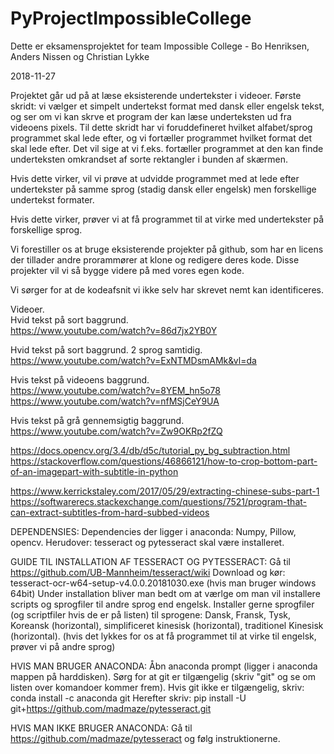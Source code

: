 # PyProjectImpossibleCollege
Dette er eksamensprojektet for team Impossible College - Bo Henriksen, Anders Nissen og Christian Lykke

2018-11-27

Projektet går ud på at læse eksisterende undertekster i videoer.
Første skridt: vi vælger et simpelt undertekst format med dansk eller engelsk tekst, og ser om vi kan skrve et program der kan læse underteksten ud fra videoens pixels.
Til dette skridt har vi foruddefineret hvilket alfabet/sprog programmet skal lede efter, og vi fortæller programmet hvilket format det skal lede efter. Det vil sige at vi f.eks. fortæller programmet at den kan finde underteksten omkrandset af sorte rektangler i bunden af skærmen.

Hvis dette virker, vil vi prøve at udvidde programmet med at lede efter undertekster på samme sprog (stadig dansk eller engelsk) men forskellige undertekst formater.

Hvis dette virker, prøver vi at få programmet til at virke med undertekster på forskellige sprog.

Vi forestiller os at bruge eksisterende projekter på github, som har en licens der tillader andre prorammører at klone og redigere deres kode. Disse projekter vil vi så bygge videre på med vores egen kode.

Vi sørger for at de kodeafsnit vi ikke selv har skrevet nemt kan identificeres.

Videoer.  
Hvid tekst på sort baggrund.  
https://www.youtube.com/watch?v=86d7jx2YB0Y  

Hvid tekst på sort baggrund. 2 sprog samtidig.  
https://www.youtube.com/watch?v=ExNTMDsmAMk&vl=da  

Hvis tekst på videoens baggrund.  
https://www.youtube.com/watch?v=8YEM_hn5o78  
https://www.youtube.com/watch?v=nfMSjCeY9UA  

Hvis tekst på grå gennemsigtig baggrund.  
https://www.youtube.com/watch?v=Zw9OKRp2fZQ  

https://docs.opencv.org/3.4/db/d5c/tutorial_py_bg_subtraction.html  
https://stackoverflow.com/questions/46866121/how-to-crop-bottom-part-of-an-imagepart-with-subtitle-in-python  

https://www.kerrickstaley.com/2017/05/29/extracting-chinese-subs-part-1  
https://softwarerecs.stackexchange.com/questions/7521/program-that-can-extract-subtitles-from-hard-subbed-videos  

DEPENDENSIES:
Dependencies der ligger i anaconda:
Numpy, Pillow, opencv.
Herudover: 
tesseract og pytesseract skal være installeret.

GUIDE TIL INSTALLATION AF TESSERACT OG PYTESSERACT:
Gå til https://github.com/UB-Mannheim/tesseract/wiki
Download og kør: tesseract-ocr-w64-setup-v4.0.0.20181030.exe (hvis man bruger windows 64bit)
Under installation bliver man bedt om at værlge om man vil installere scripts og sprogfiler til andre sprog end engelsk.
Installer gerne sprogfiler (og scriptfiler hvis de er på listen) til sprogene:
Dansk, Fransk, Tysk, Koreansk (horizontal), simplificeret kinesisk (horizontal), traditionel Kinesisk (horizontal).
(hvis det lykkes for os at få programmet til at virke til engelsk, prøver vi på andre sprog)

HVIS MAN BRUGER ANACONDA:
Åbn anaconda prompt (ligger i anaconda mappen på harddisken).
Sørg for at git er tilgængelig (skriv "git" og se om listen over komandoer kommer frem).
Hvis git ikke er tilgængelig, skriv: 
  conda install -c anaconda git
Herefter skriv:
  pip install -U git+https://github.com/madmaze/pytesseract.git
  
HVIS MAN IKKE BRUGER ANACONDA: 
Gå til https://github.com/madmaze/pytesseract og følg instruktionerne.

